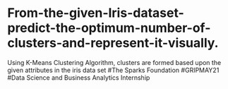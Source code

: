 # From-the-given-Iris-dataset-predict-the-optimum-number-of-clusters-and-represent-it-visually.
Using K-Means Clustering Algorithm, clusters are formed based upon the given attributes in the iris data set
#The Sparks Foundation #GRIPMAY21 #Data Science and Business Analytics Internship
